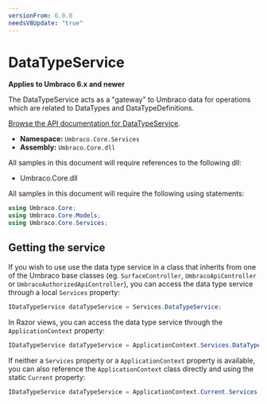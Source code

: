 ```yaml
---
versionFrom: 6.0.0
needsV8Update: "true"
---
```


# DataTypeService

**Applies to Umbraco 6.x and newer**

The DataTypeService acts as a "gateway" to Umbraco data for operations which are related to DataTypes and DataTypeDefinitions.

[Browse the API documentation for DataTypeService](https://our.umbraco.com/apidocs/v7/csharp/api/Umbraco.Core.Services.DataTypeService.html).

 * **Namespace:** `Umbraco.Core.Services`
 * **Assembly:** `Umbraco.Core.dll`

All samples in this document will require references to the following dll:

* Umbraco.Core.dll

All samples in this document will require the following using statements:

```c#
using Umbraco.Core;
using Umbraco.Core.Models;
using Umbraco.Core.Services;
```

## Getting the service

If you wish to use use the data type service in a class that inherits from one of the Umbraco base classes (eg. `SurfaceController`, `UmbracoApiController` or `UmbracoAuthorizedApiController`), you can access the data type service through a local `Services` property:

```c#
IDataTypeService dataTypeService = Services.DataTypeService;
```

In Razor views, you can access the data type service through the `ApplicationContext` property:

```c#
IDataTypeService dataTypeService = ApplicationContext.Services.DataTypeService;
```

If neither a `Services` property or a `ApplicationContext` property is available, you can also reference the `ApplicationContext` class directly and using the static `Current` property:

```c#
IDataTypeService dataTypeService = ApplicationContext.Current.Services.DataTypeService;
```
